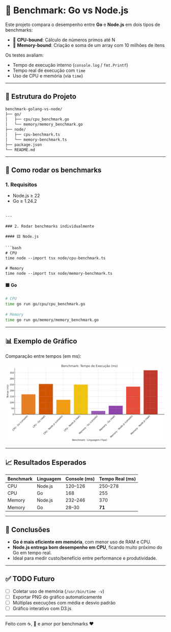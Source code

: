# 🧪 Benchmark: Go vs Node.js

Este projeto compara o desempenho entre **Go** e **Node.js** em dois tipos de benchmarks:

- 🧠 **CPU-bound**: Cálculo de números primos até N
- 🧠 **Memory-bound**: Criação e soma de um array com 10 milhões de itens

Os testes avaliam:

- Tempo de execução interno (`console.log` / `fmt.Printf`)
- Tempo real de execução com `time`
- Uso de CPU e memória (via `time`)

---

## 📁 Estrutura do Projeto

```
benchmark-golang-vs-node/
├── go/
│   ├── cpu/cpu_benchmark.go
│   └── memory/memory_benchmark.go
├── node/
│   ├── cpu-benchmark.ts
│   └── memory-benchmark.ts
├── package.json
└── README.md
```

---

## 🚀 Como rodar os benchmarks

### 1. Requisitos

- Node.js ≥ 22
- Go ≥ 1.24.2

````

---

### 2. Rodar benchmarks individualmente

#### 🟨 Node.js

```bash
# CPU
time node --import tsx node/cpu-benchmark.ts

# Memory
time node --import tsx node/memory-benchmark.ts
````

#### 🟦 Go

```bash
# CPU
time go run go/cpu/cpu_benchmark.go

# Memory
time go run go/memory/memory_benchmark.go
```

---

## 📊 Exemplo de Gráfico

Comparação entre tempos (em ms):

![benchmark-chart](./imgs/output.png)

---

## 📈 Resultados Esperados

| Benchmark | Linguagem | Console (ms) | Tempo Real (ms) |
| --------- | --------- | ------------ | --------------- |
| CPU       | Node.js   | 120–126      | 250–278         |
| CPU       | Go        | 168          | 255             |
| Memory    | Node.js   | 232–246      | 370             |
| Memory    | Go        | 28–30        | **71**          |

---

## 🧠 Conclusões

- **Go é mais eficiente em memória**, com menor uso de RAM e CPU.
- **Node.js entrega bom desempenho em CPU**, ficando muito próximo do Go em tempo real.
- Ideal para medir custo/benefício entre performance e produtividade.

---

## ✅ TODO Futuro

- [ ] Coletar uso de memória (`/usr/bin/time -v`)
- [ ] Exportar PNG do gráfico automaticamente
- [ ] Múltiplas execuções com média e desvio padrão
- [ ] Gráfico interativo com D3.js

---

Feito com ☕, 🧠 e amor por benchmarks ❤️

